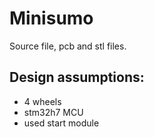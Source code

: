 # Minisumo
Source file, pcb and stl files.

## Design assumptions:
- 4 wheels
- stm32h7 MCU
- used start module


